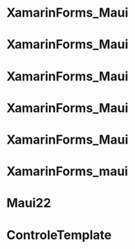 # XamarinForms_Maui
# XamarinForms_Maui
# XamarinForms_Maui
# XamarinForms_Maui
# XamarinForms_Maui
# XamarinForms_maui
# Maui22
# ControleTemplate
